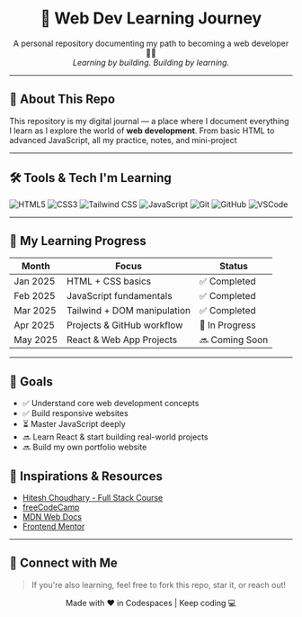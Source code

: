 <h1 align="center">🚀 Web Dev Learning Journey</h1>
<p align="center">
  A personal repository documenting my path to becoming a web developer 👨‍💻  
  <br/>
  <i>Learning by building. Building by learning.</i>
</p>

---

## 📌 About This Repo

This repository is my digital journal — a place where I document everything I learn as I explore the world of **web development**. From basic HTML to advanced JavaScript, all my practice, notes, and mini-project



---

## 🛠️ Tools & Tech I'm Learning

![HTML5](https://img.shields.io/badge/HTML5-E44D26?style=for-the-badge&logo=html5&logoColor=white)
![CSS3](https://img.shields.io/badge/CSS3-264de4?style=for-the-badge&logo=css3&logoColor=white)
![Tailwind CSS](https://img.shields.io/badge/Tailwind-38B2AC?style=for-the-badge&logo=tailwind-css&logoColor=white)
![JavaScript](https://img.shields.io/badge/JavaScript-f0db4f?style=for-the-badge&logo=javascript&logoColor=black)
![Git](https://img.shields.io/badge/Git-F05032?style=for-the-badge&logo=git&logoColor=white)
![GitHub](https://img.shields.io/badge/GitHub-181717?style=for-the-badge&logo=github&logoColor=white)
![VSCode](https://img.shields.io/badge/VS_Code-007ACC?style=for-the-badge&logo=visual-studio-code&logoColor=white)

---


## 🔄 My Learning Progress

| Month        | Focus                              | Status     |
|--------------|-------------------------------------|------------|
| Jan 2025     | HTML + CSS basics                   | ✅ Completed |
| Feb 2025     | JavaScript fundamentals             | ✅ Completed |
| Mar 2025     | Tailwind + DOM manipulation         | ✅ Completed |
| Apr 2025     | Projects & GitHub workflow          | 🔄 In Progress |
| May 2025     | React & Web App Projects            | 🔜 Coming Soon |

---

## 🎯 Goals

- ✅ Understand core web development concepts
- ✅ Build responsive websites
- ⏳ Master JavaScript deeply
- 🔜 Learn React & start building real-world projects
- 🔜 Build my own portfolio website

## 🌟 Inspirations & Resources

- [Hitesh Choudhary - Full Stack Course](https://github.com/hiteshchoudhary)
- [freeCodeCamp](https://www.freecodecamp.org/)
- [MDN Web Docs](https://developer.mozilla.org/)
- [Frontend Mentor](https://www.frontendmentor.io/)

---

## 🙌 Connect with Me

> If you're also learning, feel free to fork this repo, star it, or reach out!

<p align="center">
  Made with ❤️ in Codespaces | Keep coding 💻
</p>

